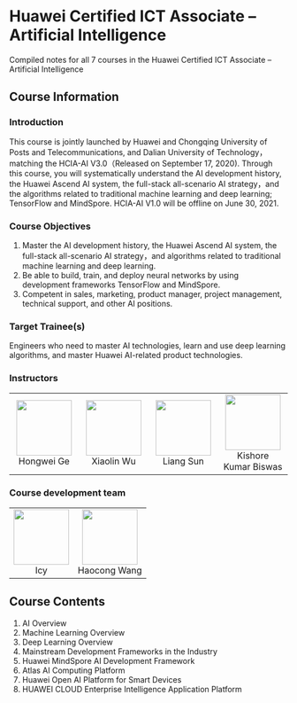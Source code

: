 # Huawei Certified ICT Associate – Artificial Intelligence
Compiled notes for all 7 courses in the Huawei Certified ICT Associate – Artificial Intelligence

## Course Information
### Introduction
This course is jointly launched by Huawei and Chongqing University of Posts and Telecommunications, and Dalian University of Technology，matching the HCIA-AI V3.0（Released on September 17, 2020). Through this course, you will systematically understand the AI development history, the Huawei Ascend AI system, the full-stack all-scenario AI strategy，and the algorithms related to traditional machine learning and deep learning; TensorFlow and MindSpore. HCIA-AI V1.0 will be offline on June 30, 2021.

### Course Objectives
1. Master the AI development history, the Huawei Ascend AI system, the full-stack all-scenario AI strategy，and algorithms related to traditional machine learning and deep learning.
2. Be able to build, train, and deploy neural networks by using development frameworks TensorFlow and MindSpore.
3. Competent in sales, marketing, product manager, project management, technical support, and other AI positions.

### Target Trainee(s)
Engineers who need to master AI technologies, learn and use deep learning algorithms, and master Huawei AI-related product technologies.

### Instructors

<table>
  <tr>
    <td align="center"><img src="https://klt-static-content1.obs.cn-north-4.myhuaweicloud.com/migration/rczx/course/content_producer_img/65a9997c2f9111ebadf8fa163e8e7caa_%E8%91%9B%E5%AE%8F%E4%BC%9F.jpg" width="100" height="100"><br>Hongwei Ge</td>
    <td align="center"><img src="https://klt-static-content1.obs.cn-north-4.myhuaweicloud.com/migration/rczx/course/content_producer_img/712e94b42f9111ebadf8fa163e8e7caa_%E5%90%B4%E5%B0%8F%E6%9E%97.jpg" width="100" height="100"><br>Xiaolin Wu</td>
      <td align="center"><img src="https://klt-static-content1.obs.cn-north-4.myhuaweicloud.com/migration/rczx/course/content_producer_img/798e199a2f9111ebadf8fa163e8e7caa_%E5%AD%99%E4%BA%AE.jpg" width="100" height="100"><br>Liang Sun</td>
      <td align="center" width="33%" style="border:0px; width:25%;"><img src="https://klt-static-content1.obs.cn-north-4.myhuaweicloud.com/migration/rczx/course/content_producer_img/84a142122f9111ebadf8fa163e8e7caa_%E6%9F%AF%E4%BF%AE.jpg" width="100" height="100"><br>Kishore Kumar Biswas</td>
  </tr>
</table>

### Course development team
<table>
  <tr>
    <td align="center"><img src="https://klt-static-content1.obs.cn-north-4.myhuaweicloud.com/migration/rczx/course/content_producer_img/8e15c52a2f9111ebadf8fa163e8e7caa_%E7%8E%8B%E7%8E%89%E5%86%B0%E7%81%B0%E5%BA%95.png" width="100" height="100"><br>Icy</td>
    <td align="center"><img src="https://klt-static-content1.obs.cn-north-4.myhuaweicloud.com/migration/rczx/course/content_producer_img/d87355c42fb911ebadf8fa163e8e7caa_4.png" width="100" height="100"><br>Haocong Wang</td>
  </tr>
</table>

## Course Contents
1. AI Overview
2. Machine Learning Overview
3. Deep Learning Overview
4. Mainstream Development Frameworks in the Industry
5. Huawei MindSpore AI Development Framework
6. Atlas AI Computing Platform
7. Huawei Open AI Platform for Smart Devices
8. HUAWEI CLOUD Enterprise Intelligence Application Platform
